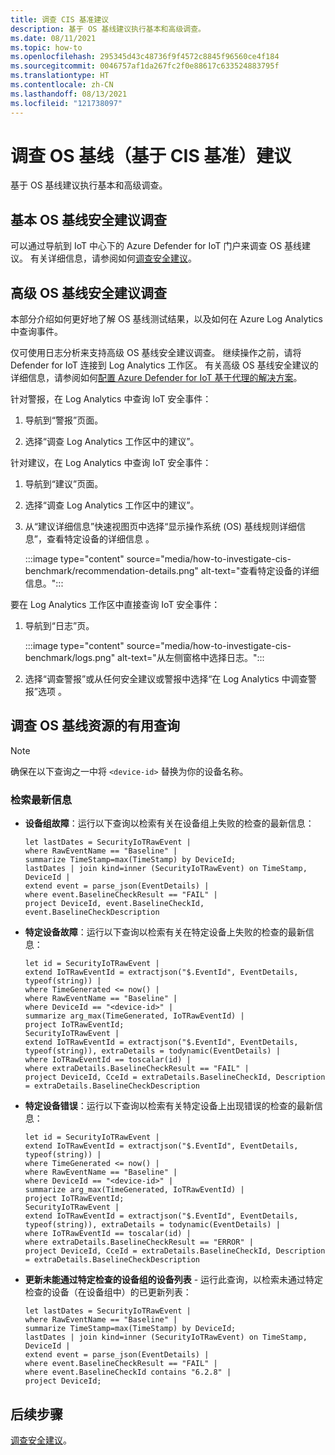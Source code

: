 ```yaml
---
title: 调查 CIS 基准建议
description: 基于 OS 基线建议执行基本和高级调查。
ms.date: 08/11/2021
ms.topic: how-to
ms.openlocfilehash: 295345d43c48736f9f4572c8845f96560ce4f184
ms.sourcegitcommit: 0046757af1da267fc2f0e88617c633524883795f
ms.translationtype: HT
ms.contentlocale: zh-CN
ms.lasthandoff: 08/13/2021
ms.locfileid: "121738097"
---
```

# <a name="investigate-os-baseline-based-on-cis-benchmark-recommendation"></a>调查 OS 基线（基于 CIS 基准）建议

基于 OS 基线建议执行基本和高级调查。

## <a name="basic-os-baseline-security-recommendation-investigation"></a>基本 OS 基线安全建议调查  

可以通过导航到 IoT 中心下的 Azure Defender for IoT 门户来调查 OS 基线建议。 有关详细信息，请参阅如何[调查安全建议](quickstart-investigate-security-recommendations.md)。

## <a name="advanced-os-baseline-security-recommendation-investigation"></a>高级 OS 基线安全建议调查  

本部分介绍如何更好地了解 OS 基线测试结果，以及如何在 Azure Log Analytics 中查询事件。  

仅可使用日志分析来支持高级 OS 基线安全建议调查。 继续操作之前，请将 Defender for IoT 连接到 Log Analytics 工作区。 有关高级 OS 基线安全建议的详细信息，请参阅如何[配置 Azure Defender for IoT 基于代理的解决方案](how-to-configure-agent-based-solution.md)。

针对警报，在 Log Analytics 中查询 IoT 安全事件：

1. 导航到“警报”页面。

1. 选择“调查 Log Analytics 工作区中的建议”。

针对建议，在 Log Analytics 中查询 IoT 安全事件：

1. 导航到“建议”页面。

1. 选择“调查 Log Analytics 工作区中的建议”。

1. 从“建议详细信息”快速视图页中选择“显示操作系统 (OS) 基线规则详细信息”，查看特定设备的详细信息 。

   :::image type="content" source="media/how-to-investigate-cis-benchmark/recommendation-details.png" alt-text="查看特定设备的详细信息。":::

要在 Log Analytics 工作区中直接查询 IoT 安全事件：

1. 导航到“日志”页。

    :::image type="content" source="media/how-to-investigate-cis-benchmark/logs.png" alt-text="从左侧窗格中选择日志。":::

1. 选择“调查警报”或从任何安全建议或警报中选择“在 Log Analytics 中调查警报”选项 。

## <a name="useful-queries-to-investigate-the-os-baseline-resources"></a>调查 OS 基线资源的有用查询

> [!Note]
> 确保在以下查询之一中将 `<device-id>` 替换为你的设备名称。

### <a name="retrieve-the-latest-information"></a>检索最新信息

- **设备组故障**：运行以下查询以检索有关在设备组上失败的检查的最新信息：

    ```kusto
    let lastDates = SecurityIoTRawEvent |
    where RawEventName == "Baseline" |
    summarize TimeStamp=max(TimeStamp) by DeviceId;
    lastDates | join kind=inner (SecurityIoTRawEvent) on TimeStamp, DeviceId |
    extend event = parse_json(EventDetails) |
    where event.BaselineCheckResult == "FAIL" |
    project DeviceId, event.BaselineCheckId, event.BaselineCheckDescription
    ```

- **特定设备故障**：运行以下查询以检索有关在特定设备上失败的检查的最新信息：  

    ```kusto
    let id = SecurityIoTRawEvent | 
    extend IoTRawEventId = extractjson("$.EventId", EventDetails, typeof(string)) |
    where TimeGenerated <= now() |
    where RawEventName == "Baseline" |
    where DeviceId == "<device-id>" |
    summarize arg_max(TimeGenerated, IoTRawEventId) |
    project IoTRawEventId;
    SecurityIoTRawEvent |
    extend IoTRawEventId = extractjson("$.EventId", EventDetails, typeof(string)), extraDetails = todynamic(EventDetails) |
    where IoTRawEventId == toscalar(id) |
    where extraDetails.BaselineCheckResult == "FAIL" |
    project DeviceId, CceId = extraDetails.BaselineCheckId, Description = extraDetails.BaselineCheckDescription
    ```

- **特定设备错误**：运行以下查询以检索有关特定设备上出现错误的检查的最新信息：

    ```kusto
    let id = SecurityIoTRawEvent |
    extend IoTRawEventId = extractjson("$.EventId", EventDetails, typeof(string)) |
    where TimeGenerated <= now() |
    where RawEventName == "Baseline" |
    where DeviceId == "<device-id>" |
    summarize arg_max(TimeGenerated, IoTRawEventId) |
    project IoTRawEventId;
    SecurityIoTRawEvent |
    extend IoTRawEventId = extractjson("$.EventId", EventDetails, typeof(string)), extraDetails = todynamic(EventDetails) |
    where IoTRawEventId == toscalar(id) |
    where extraDetails.BaselineCheckResult == "ERROR" |
    project DeviceId, CceId = extraDetails.BaselineCheckId, Description = extraDetails.BaselineCheckDescription
    ```

- **更新未能通过特定检查的设备组的设备列表** - 运行此查询，以检索未通过特定检查的设备（在设备组中）的已更新列表：  

    ```kusto
    let lastDates = SecurityIoTRawEvent |
    where RawEventName == "Baseline" |
    summarize TimeStamp=max(TimeStamp) by DeviceId;
    lastDates | join kind=inner (SecurityIoTRawEvent) on TimeStamp, DeviceId |
    extend event = parse_json(EventDetails) |
    where event.BaselineCheckResult == "FAIL" |
    where event.BaselineCheckId contains "6.2.8" |
    project DeviceId;
    ```

## <a name="next-steps"></a>后续步骤

[调查安全建议](quickstart-investigate-security-recommendations.md)。
